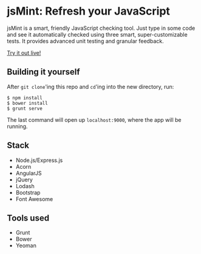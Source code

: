 # jsMint: Refresh your JavaScript

jsMint is a smart, friendly JavaScript checking tool. Just type in some code and see it automatically checked using three smart, super-customizable tests. It provides advanced unit testing and granular feedback. 

[Try it out live!](http://jsmint.herokuapp.com)

## Building it yourself

After `git clone`'ing this repo and `cd`'ing into the new directory, run:

```
$ npm install
$ bower install
$ grunt serve
```

The last command will open up `localhost:9000`, where the app will be running.

## Stack

* Node.js/Express.js
* Acorn
* AngularJS
* jQuery
* Lodash
* Bootstrap
* Font Awesome

## Tools used

* Grunt
* Bower
* Yeoman

